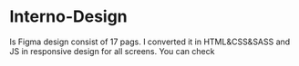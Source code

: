 # Interno-Design 
Is Figma design consist of 17 pags.
I converted it in HTML&CSS&SASS and JS in responsive design for all screens.
You can check  